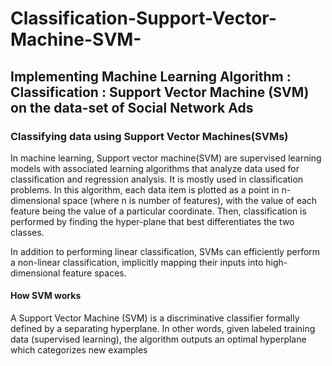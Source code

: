 # Classification-Support-Vector-Machine-SVM-
## Implementing Machine Learning Algorithm : Classification : Support Vector Machine (SVM) on the data-set of Social Network Ads
### Classifying data using Support Vector Machines(SVMs)
In machine learning, Support vector machine(SVM) are supervised learning models with associated learning algorithms that analyze data used for classification and regression analysis. It is mostly used in classification problems. In this algorithm, each data item is plotted as a point in n-dimensional space (where n is number of features), with the value of each feature being the value of a particular coordinate. Then, classification is performed by finding the hyper-plane that best differentiates the two classes.

In addition to performing linear classification, SVMs can efficiently perform a non-linear classification, implicitly mapping their inputs into high-dimensional feature spaces.

#### How SVM works
A Support Vector Machine (SVM) is a discriminative classifier formally defined by a separating hyperplane. In other words, given labeled training data (supervised learning), the algorithm outputs an optimal hyperplane which categorizes new examples
